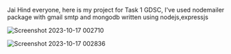 Jai Hind everyone, here is my project for Task 1 GDSC, I've used nodemailer package with gmail smtp and mongodb written using nodejs,expressjs

![Screenshot 2023-10-17 002710](https://github.com/mohitxroxx/Probation-Projects-2023/assets/94298923/253777ee-f025-4e66-8d99-3bb87fb05b0d)

![Screenshot 2023-10-17 002836](https://github.com/mohitxroxx/Probation-Projects-2023/assets/94298923/8232c00d-9ec4-48b6-872f-c589e0beffda)

